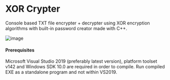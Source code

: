 # XOR Crypter
Console based TXT file encrypter + decrypter using XOR encryption algorithms with built-in password creator made with C++.

![image](https://i.postimg.cc/bvqWDmt8/image.png)
#### Prerequisites
Microsoft Visual Studio 2019 (preferably latest version), platform toolset v142 and Windows SDK 10.0 are required in order to
compile. Run compiled EXE as a standalone program and not within VS2019.
